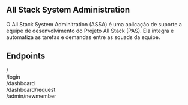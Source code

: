 ## All Stack System Administration

O All Stack System Adminitration (ASSA) é uma aplicação de suporte a equipe de desenvolvimento do Projeto All Stack (PAS). Ela integra e automatiza as tarefas e demandas entre as squads da equipe.

## Endpoints

/
<br/>
/login
<br />
/dashboard
<br />
/dashboard/request
<br />
/admin/newmember